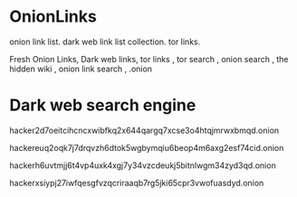 # OnionLinks
onion link list. dark web link list collection. tor links. 

Fresh Onion Links,
Dark web links,
tor links ,
tor search ,
onion search ,
the hidden wiki ,
onion link search ,
.onion 

# Dark web search engine 

hacker2d7oeitcihcncxwibfkq2x644qargq7xcse3o4htqjmrwxbmqd.onion

hackereuq2oqk7j7drqvzh6dtok5wgbymqiu6beop4m6axg2esf74cid.onion

hackerh6uvtmjj6t4vp4uxk4xgj7y34vzcdeukj5bitnlwgm34zyd3qd.onion

hackerxsiypj27iwfqesgfvzqcriraaqb7rg5jki65cpr3vwofuasdyd.onion
